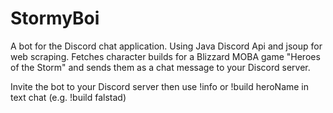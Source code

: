 # StormyBoi
A bot for the Discord chat application. Using Java Discord Api and jsoup for web scraping. Fetches character builds for a Blizzard MOBA game "Heroes of the Storm" and sends them as a chat message to your Discord server.

Invite the bot to your Discord server then use !info or !build heroName in text chat (e.g. !build falstad)
